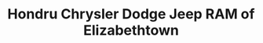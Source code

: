 ---
title: "Hondru Chrysler Dodge Jeep RAM of Elizabethtown"
url: /elizabethtown/hondru-chrysler-dodge-jeep-ram-of-elizabethtown/
shop: car
---